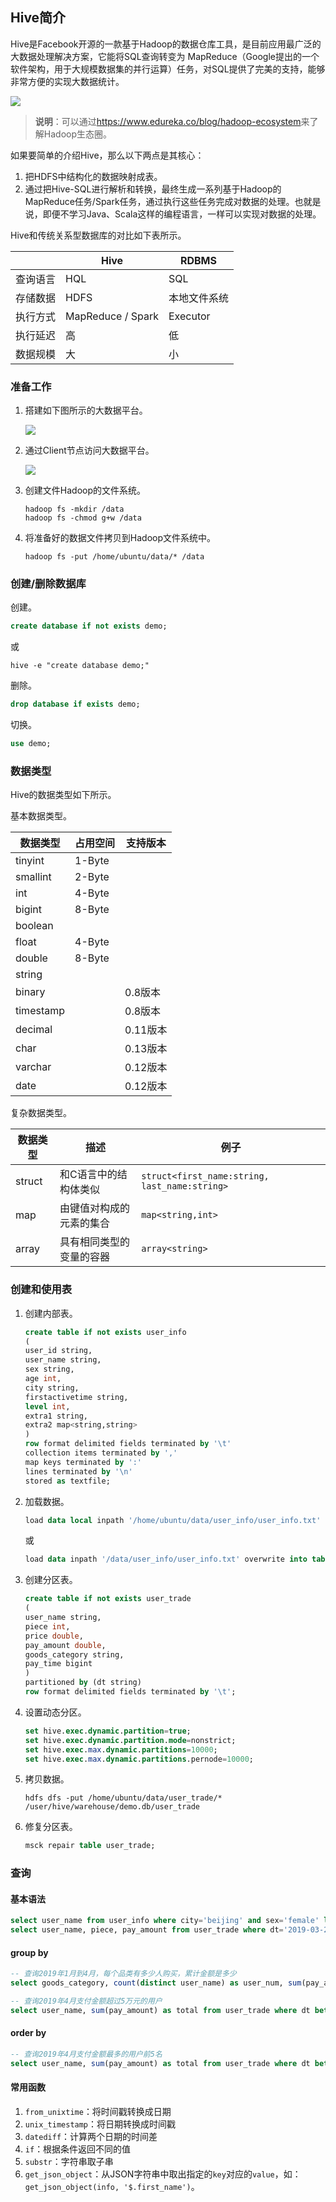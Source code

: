 ## Hive简介

Hive是Facebook开源的一款基于Hadoop的数据仓库工具，是目前应用最广泛的大数据处理解决方案，它能将SQL查询转变为 MapReduce（Google提出的一个软件架构，用于大规模数据集的并行运算）任务，对SQL提供了完美的支持，能够非常方便的实现大数据统计。

![](res/hadoop-ecosystem.png)

> **说明**：可以通过<https://www.edureka.co/blog/hadoop-ecosystem>来了解Hadoop生态圈。

如果要简单的介绍Hive，那么以下两点是其核心：

1. 把HDFS中结构化的数据映射成表。
2. 通过把Hive-SQL进行解析和转换，最终生成一系列基于Hadoop的MapReduce任务/Spark任务，通过执行这些任务完成对数据的处理。也就是说，即便不学习Java、Scala这样的编程语言，一样可以实现对数据的处理。

Hive和传统关系型数据库的对比如下表所示。

|          | Hive              | RDBMS        |
| -------- | ----------------- | ------------ |
| 查询语言 | HQL               | SQL          |
| 存储数据 | HDFS              | 本地文件系统 |
| 执行方式 | MapReduce / Spark | Executor     |
| 执行延迟 | 高                | 低           |
| 数据规模 | 大                | 小           |

### 准备工作

1. 搭建如下图所示的大数据平台。

    ![](res/bigdata-basic-env.png)

2. 通过Client节点访问大数据平台。

    ![](res/bigdata-vpc.png)

3. 创建文件Hadoop的文件系统。

    ```Shell
    hadoop fs -mkdir /data
    hadoop fs -chmod g+w /data
    ```

4. 将准备好的数据文件拷贝到Hadoop文件系统中。

    ```Shell
    hadoop fs -put /home/ubuntu/data/* /data
    ```

### 创建/删除数据库

创建。

```SQL
create database if not exists demo;
```

或

```Shell
hive -e "create database demo;"
```

删除。

```SQL
drop database if exists demo;
```

切换。

```SQL
use demo;
```

### 数据类型

Hive的数据类型如下所示。

基本数据类型。

| 数据类型  | 占用空间 | 支持版本 |
| --------- | -------- | -------- |
| tinyint   | 1-Byte   |          |
| smallint  | 2-Byte   |          |
| int       | 4-Byte   |          |
| bigint    | 8-Byte   |          |
| boolean   |          |          |
| float     | 4-Byte   |          |
| double    | 8-Byte   |          |
| string    |          |          |
| binary    |          | 0.8版本  |
| timestamp |          | 0.8版本  |
| decimal   |          | 0.11版本 |
| char      |          | 0.13版本 |
| varchar   |          | 0.12版本 |
| date      |          | 0.12版本 |

复杂数据类型。

| 数据类型 | 描述                     | 例子                                          |
| -------- | ------------------------ | --------------------------------------------- |
| struct   | 和C语言中的结构体类似    | `struct<first_name:string, last_name:string>` |
| map      | 由键值对构成的元素的集合 | `map<string,int>`                             |
| array    | 具有相同类型的变量的容器 | `array<string>`                               |

### 创建和使用表

1. 创建内部表。

    ```SQL
    create table if not exists user_info 
    (
    user_id string,
    user_name string, 
    sex string,
    age int,
    city string,
    firstactivetime string,
    level int,
    extra1 string,
    extra2 map<string,string>
    )
    row format delimited fields terminated by '\t'
    collection items terminated by ','
    map keys terminated by ':'
    lines terminated by '\n'
    stored as textfile;
    ```

2. 加载数据。

    ```SQL
    load data local inpath '/home/ubuntu/data/user_info/user_info.txt' overwrite into table user_info;
    ```

    或

    ```SQL
    load data inpath '/data/user_info/user_info.txt' overwrite into table user_info;
    ```

3. 创建分区表。

    ```SQL
    create table if not exists user_trade 
    (
    user_name string,
    piece int,
    price double,
    pay_amount double,
    goods_category string,
    pay_time bigint
    )  
    partitioned by (dt string)
    row format delimited fields terminated by '\t';
    ```

4. 设置动态分区。

    ```SQL
    set hive.exec.dynamic.partition=true;
    set hive.exec.dynamic.partition.mode=nonstrict;
    set hive.exec.max.dynamic.partitions=10000;
    set hive.exec.max.dynamic.partitions.pernode=10000;
    ```

5. 拷贝数据。

    ```Shell
    hdfs dfs -put /home/ubuntu/data/user_trade/* /user/hive/warehouse/demo.db/user_trade
    ```

6. 修复分区表。

    ```SQL
    msck repair table user_trade;
    ```

### 查询

#### 基本语法

```SQL
select user_name from user_info where city='beijing' and sex='female' limit 10;
select user_name, piece, pay_amount from user_trade where dt='2019-03-24' and goods_category='food';
```

#### group by

```SQL
-- 查询2019年1月到4月，每个品类有多少人购买，累计金额是多少
select goods_category, count(distinct user_name) as user_num, sum(pay_amount) as total from user_trade where dt between '2019-01-01' and '2019-04-30' group by goods_category;
```

```SQL
-- 查询2019年4月支付金额超过5万元的用户
select user_name, sum(pay_amount) as total from user_trade where dt between '2019-04-01' and '2019-04-30' group by user_name having sum(pay_amount) > 50000;
```

#### order by

```SQL
-- 查询2019年4月支付金额最多的用户前5名
select user_name, sum(pay_amount) as total from user_trade where dt between '2019-04-01' and '2019-04-30' group by user_name order by total desc limit 5;
```

#### 常用函数

1. `from_unixtime`：将时间戳转换成日期
2. `unix_timestamp`：将日期转换成时间戳
3. `datediff`：计算两个日期的时间差
4. `if`：根据条件返回不同的值
5. `substr`：字符串取子串
6. `get_json_object`：从JSON字符串中取出指定的`key`对应的`value`，如：`get_json_object(info, '$.first_name')`。

